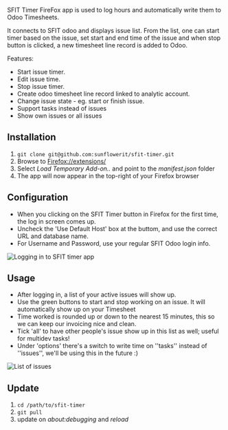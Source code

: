 SFIT Timer FireFox app is used to log hours and automatically write them to Odoo Timesheets.

It connects to SFIT odoo and displays issue list. From the list, one can start timer based on the issue,
set start and end time of the issue and when stop button is clicked, a new timesheet line record is added to Odoo.

Features:

* Start issue timer.
* Edit issue time.
* Stop issue timer.
* Create odoo timesheet line record linked to analytic account.
* Change issue state - eg. start or finish issue.
* Support tasks instead of issues
* Show own issues or all issues

Installation
------------

1. `git clone git@github.com:sunflowerit/sfit-timer.git`
2. Browse to [Firefox://extensions/](about:debugging#/runtime/this-firefox)
3. Select *Load Temporary Add-on..* and point to the *manifest.json* folder
4. The app will now appear in the top-right of your Firefox browser

Configuration
-------------

* When you clicking on the SFIT Timer button in Firefox for the first time, the log in screen comes up.
* Uncheck the 'Use Default Host' box at the buttom, and use the correct URL and database name.
* For Username and Password, use your regular SFIT Odoo login info.

![Logging in to SFIT timer app](img/login.png "Login")

Usage
-----

* After logging in, a list of your active issues will show up.
* Use the green buttons to start and stop working on an issue. It will automatically show up on your Timesheet
* Time worked is rounded up or down to the nearest 15 minutes, this so we can keep our invoicing nice and clean.
* Tick 'all' to have other people's issue show up in this list as well; useful for multidev tasks!
* Under 'options' there's a switch to write time on ''tasks'' instead of ''issues'', we'll be using this in the future :)

![List of issues](img/issues.png "Issue list")

Update
------

1. `cd /path/to/sfit-timer`
2. `git pull`
3. update on *about:debugging* and *reload*

